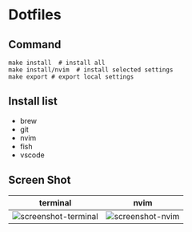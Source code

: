 # Dotfiles

## Command

```shell
make install  # install all
make install/nvim  # install selected settings
make export # export local settings
```

## Install list

* brew
* git
* nvim
* fish
* vscode

## Screen Shot

| terminal | nvim |
| --- | --- |
| ![screenshot-terminal](/docs/screenshot-terminal) | ![screenshot-nvim](/docs/screenshot-nvim) |

